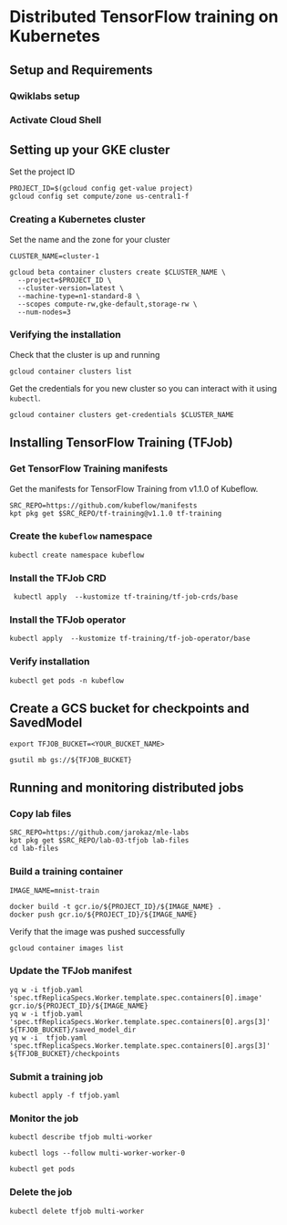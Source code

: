 # Distributed TensorFlow training on Kubernetes



## Setup and Requirements

### Qwiklabs setup

### Activate Cloud Shell

## Setting up your GKE cluster


Set the project ID

```
PROJECT_ID=$(gcloud config get-value project)
gcloud config set compute/zone us-central1-f
```

### Creating a Kubernetes cluster 

Set the name and the zone for your cluster

```
CLUSTER_NAME=cluster-1

gcloud beta container clusters create $CLUSTER_NAME \
  --project=$PROJECT_ID \
  --cluster-version=latest \
  --machine-type=n1-standard-8 \
  --scopes compute-rw,gke-default,storage-rw \
  --num-nodes=3

```

### Verifying the installation

Check that the cluster is up and running

```
gcloud container clusters list
```

Get the credentials for you new cluster so you can interact with it using `kubectl`.

```
gcloud container clusters get-credentials $CLUSTER_NAME
```



## Installing TensorFlow Training (TFJob)

### Get TensorFlow Training manifests

Get the manifests for TensorFlow Training from v1.1.0 of Kubeflow.
```
SRC_REPO=https://github.com/kubeflow/manifests
kpt pkg get $SRC_REPO/tf-training@v1.1.0 tf-training
```

### Create the `kubeflow` namespace

```
kubectl create namespace kubeflow
```

### Install the TFJob CRD

```
 kubectl apply  --kustomize tf-training/tf-job-crds/base
```

### Install the TFJob operator
```
kubectl apply  --kustomize tf-training/tf-job-operator/base
```

### Verify installation
```
kubectl get pods -n kubeflow
```

## Create a GCS bucket for checkpoints and SavedModel

```
export TFJOB_BUCKET=<YOUR_BUCKET_NAME>

gsutil mb gs://${TFJOB_BUCKET}
```

## Running and monitoring distributed jobs

### Copy lab files

```
SRC_REPO=https://github.com/jarokaz/mle-labs
kpt pkg get $SRC_REPO/lab-03-tfjob lab-files
cd lab-files
```

### Build a training container
```
IMAGE_NAME=mnist-train

docker build -t gcr.io/${PROJECT_ID}/${IMAGE_NAME} .
docker push gcr.io/${PROJECT_ID}/${IMAGE_NAME}
```

Verify that the image was pushed successfully

```
gcloud container images list
```

### Update the TFJob manifest
```
yq w -i tfjob.yaml 'spec.tfReplicaSpecs.Worker.template.spec.containers[0].image' gcr.io/${PROJECT_ID}/${IMAGE_NAME}
yq w -i tfjob.yaml 'spec.tfReplicaSpecs.Worker.template.spec.containers[0].args[3]' ${TFJOB_BUCKET}/saved_model_dir
yq w -i  tfjob.yaml 'spec.tfReplicaSpecs.Worker.template.spec.containers[0].args[3]' ${TFJOB_BUCKET}/checkpoints
```
### Submit a training job
```
kubectl apply -f tfjob.yaml
```

### Monitor the job
```
kubectl describe tfjob multi-worker
```

```
kubectl logs --follow multi-worker-worker-0
```

```
kubectl get pods
```


### Delete the job
```
kubectl delete tfjob multi-worker
```
